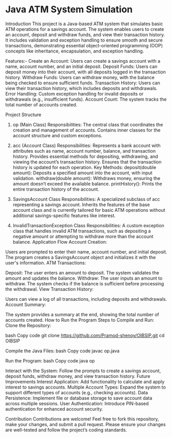 # Java ATM System Simulation

Introduction
This project is a Java-based ATM system that simulates basic ATM operations for a savings account. The system enables users to create an account, deposit and withdraw funds, and view their transaction history. It includes validation and exception handling to ensure smooth and secure transactions, demonstrating essential object-oriented programming (OOP) concepts like inheritance, encapsulation, and exception handling.

Features:-
Create an Account: Users can create a savings account with a name, account number, and an initial deposit.
Deposit Funds: Users can deposit money into their account, with all deposits logged in the transaction history.
Withdraw Funds: Users can withdraw money, with the balance being checked to ensure sufficient funds.
Transaction History: Users can view their transaction history, which includes deposits and withdrawals.
Error Handling: Custom exception handling for invalid deposits or withdrawals (e.g., insufficient funds).
Account Count: The system tracks the total number of accounts created.

Project Structure
1. op (Main Class)
Responsibilities:
The central class that coordinates the creation and management of accounts.
Contains inner classes for the account structure and custom exceptions.

2. acc (Account Class)
Responsibilities:
Represents a bank account with attributes such as name, account number, balance, and transaction history.
Provides essential methods for depositing, withdrawing, and viewing the account’s transaction history.
Ensures that the transaction history is updated for each operation.
Key Methods:
deposit(double amount): Deposits a specified amount into the account, with input validation.
withdraw(double amount): Withdraws money, ensuring the amount doesn’t exceed the available balance.
printHistory(): Prints the entire transaction history of the account.

3. SavingsAccount Class
Responsibilities:
A specialized subclass of acc representing a savings account.
Inherits the features of the base account class and is currently tailored for basic ATM operations without additional savings-specific features like interest.

4. InvalidTransactionException Class
Responsibilities:
A custom exception class that handles invalid ATM transactions, such as depositing a negative amount or attempting to withdraw more than the account balance.
Application Flow
Account Creation:

Users are prompted to enter their name, account number, and initial deposit.
The program creates a SavingsAccount object and initializes it with the user's information.
ATM Transactions:

Deposit: The user enters an amount to deposit. The system validates the amount and updates the balance.
Withdraw: The user inputs an amount to withdraw. The system checks if the balance is sufficient before processing the withdrawal.
View Transaction History:

Users can view a log of all transactions, including deposits and withdrawals.
Account Summary:

The system provides a summary at the end, showing the total number of accounts created.
How to Run the Program
Steps to Compile and Run:
Clone the Repository:

bash
Copy code
git clone https://github.com/Pramod-shenoy/OIBSIP.git
cd OIBSIP

Compile the Java Files:
bash
Copy code
javac op.java

Run the Program:
bash
Copy code
java op

Interact with the System:
Follow the prompts to create a savings account, deposit funds, withdraw money, and view transaction history.
Future Improvements
Interest Application: Add functionality to calculate and apply interest to savings accounts.
Multiple Account Types: Expand the system to support different types of accounts (e.g., checking accounts).
Data Persistence: Implement file or database storage to save account data across multiple sessions.
User Authentication: Introduce PIN-based authentication for enhanced account security.

Contribution
Contributions are welcome! Feel free to fork this repository, make your changes, and submit a pull request. Please ensure your changes are well-tested and follow the project’s coding standards.

